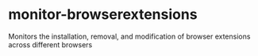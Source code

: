 # monitor-browserextensions
Monitors the installation, removal, and modification of browser extensions across different browsers

